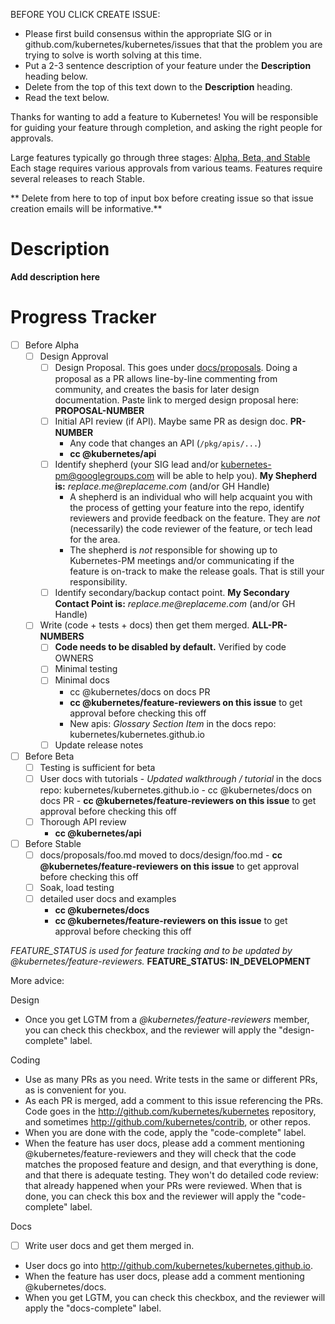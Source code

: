 
BEFORE YOU CLICK CREATE ISSUE:

- Please first build consensus within the appropriate SIG or in github.com/kubernetes/kubernetes/issues that
  that the problem you are trying to solve is worth solving at this time.
- Put a 2-3 sentence description of your feature under the **Description** heading below.
- Delete from the top of this text down to the **Description** heading.
- Read the text below.

Thanks for wanting to add a feature to Kubernetes!  You will be responsible for guiding
your feature through completion, and asking the right people for approvals.  

Large features typically go through three stages: [Alpha, Beta, and Stable](https://github.com/kubernetes/kubernetes/blob/master/docs/api.md#api-versioning)
Each stage requires various approvals from various teams.  Features require several releases
to reach Stable.


** Delete from here to top of input box before creating issue so that issue creation emails will be informative.**

# Description

**Add description here**


# Progress Tracker


- [ ] Before Alpha
    - [ ] Design Approval
      - [ ] Design Proposal.  This goes under [docs/proposals](https://github.com/kubernetes/kubernetes/tree/master/docs/proposals).  Doing a proposal as a PR allows line-by-line commenting from community, and creates the basis for later design documentation.  Paste link to merged design proposal here: **PROPOSAL-NUMBER**
      - [ ] Initial API review (if API).  Maybe same PR as design doc. **PR-NUMBER**
        -  Any code that changes an API (`/pkg/apis/...`)
        -  **cc @kubernetes/api**
      - [ ] Identify shepherd (your SIG lead and/or kubernetes-pm@googlegroups.com will be able to help you). **My Shepherd is:** _replace.me@replaceme.com_ (and/or GH Handle)
        -  A shepherd is an individual who will help acquaint you with the process of getting your feature into the repo, identify reviewers and provide feedback on the feature. They are _not_ (necessarily) the code reviewer of the feature, or tech lead for the area.
        -  The shepherd is _not_ responsible for showing up to Kubernetes-PM meetings and/or communicating if the feature is on-track to make the release goals. That is still your responsibility.
      - [ ] Identify secondary/backup contact point. **My Secondary Contact Point is:** _replace.me@replaceme.com_ (and/or GH Handle)
    - [ ] Write (code + tests + docs) then get them merged.  **ALL-PR-NUMBERS**
      - [ ] **Code needs to be disabled by default.**   Verified by code OWNERS
      - [ ] Minimal testing
      - [ ] Minimal docs
        - cc @kubernetes/docs on docs PR
        - **cc @kubernetes/feature-reviewers on this issue** to get approval before checking this off
        - New apis: *Glossary Section Item* in the docs repo: kubernetes/kubernetes.github.io
      - [ ] Update release notes
- [ ] Before Beta
  - [ ] Testing is sufficient for beta
  - [ ] User docs with tutorials
        - *Updated walkthrough / tutorial* in the docs repo: kubernetes/kubernetes.github.io
        - cc @kubernetes/docs on docs PR
        - **cc @kubernetes/feature-reviewers on this issue** to get approval before checking this off
  - [ ] Thorough API review
    - **cc @kubernetes/api**
- [ ] Before Stable
  - [ ] docs/proposals/foo.md moved to docs/design/foo.md 
        - **cc @kubernetes/feature-reviewers on this issue** to get approval before checking this off
  - [ ] Soak, load testing 			
  - [ ] detailed user docs and examples
    - **cc @kubernetes/docs**
    - **cc @kubernetes/feature-reviewers on this issue** to get approval before checking this off

*FEATURE_STATUS is used for feature tracking and to be updated by @kubernetes/feature-reviewers.*
**FEATURE_STATUS: IN_DEVELOPMENT**

More advice:

Design
   - Once you get LGTM from a *@kubernetes/feature-reviewers* member, you can check this checkbox, and the reviewer will apply the "design-complete" label.
 
Coding
  - Use as many PRs as you need.  Write tests in the same or different PRs, as is convenient for you.
  - As each PR is merged, add a comment to this issue referencing the PRs.  Code goes in the http://github.com/kubernetes/kubernetes repository,
        and sometimes http://github.com/kubernetes/contrib, or other repos.
  - When you are done with the code, apply the "code-complete" label.
  - When the feature has user docs, please add a comment mentioning @kubernetes/feature-reviewers and they will
        check that the code matches the proposed feature and design, and that everything is done, and that there is adequate
        testing.  They won't do detailed code review: that already happened when your PRs were reviewed.
        When that is done, you can check this box and the reviewer will apply the "code-complete" label.

Docs
  - [ ] Write user docs and get them merged in.
  - User docs go into http://github.com/kubernetes/kubernetes.github.io.
  - When the feature has user docs, please add a comment mentioning @kubernetes/docs.
  - When you get LGTM, you can check this checkbox, and the reviewer will apply the "docs-complete" label.

